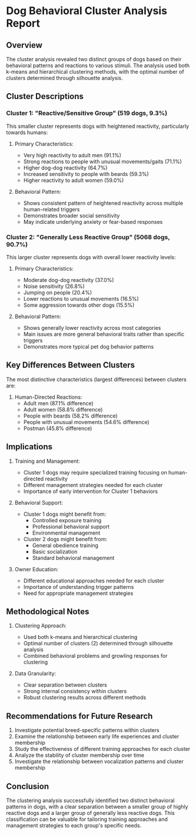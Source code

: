 # Dog Behavioral Cluster Analysis Report

## Overview
The cluster analysis revealed two distinct groups of dogs based on their behavioral patterns and reactions to various stimuli. The analysis used both k-means and hierarchical clustering methods, with the optimal number of clusters determined through silhouette analysis.

## Cluster Descriptions

### Cluster 1: "Reactive/Sensitive Group" (519 dogs, 9.3%)
This smaller cluster represents dogs with heightened reactivity, particularly towards humans:

1. Primary Characteristics:
   - Very high reactivity to adult men (91.1%)
   - Strong reactions to people with unusual movements/gaits (71.1%)
   - Higher dog-dog reactivity (64.7%)
   - Increased sensitivity to people with beards (59.3%)
   - Higher reactivity to adult women (59.0%)

2. Behavioral Pattern:
   - Shows consistent pattern of heightened reactivity across multiple human-related triggers
   - Demonstrates broader social sensitivity
   - May indicate underlying anxiety or fear-based responses

### Cluster 2: "Generally Less Reactive Group" (5068 dogs, 90.7%)
This larger cluster represents dogs with overall lower reactivity levels:

1. Primary Characteristics:
   - Moderate dog-dog reactivity (37.0%)
   - Noise sensitivity (26.8%)
   - Jumping on people (20.4%)
   - Lower reactions to unusual movements (16.5%)
   - Some aggression towards other dogs (15.5%)

2. Behavioral Pattern:
   - Shows generally lower reactivity across most categories
   - Main issues are more general behavioral traits rather than specific triggers
   - Demonstrates more typical pet dog behavior patterns

## Key Differences Between Clusters

The most distinctive characteristics (largest differences) between clusters are:

1. Human-Directed Reactions:
   - Adult men (87.1% difference)
   - Adult women (58.8% difference)
   - People with beards (58.2% difference)
   - People with unusual movements (54.6% difference)
   - Postman (45.8% difference)

## Implications

1. Training and Management:
   - Cluster 1 dogs may require specialized training focusing on human-directed reactivity
   - Different management strategies needed for each cluster
   - Importance of early intervention for Cluster 1 behaviors

2. Behavioral Support:
   - Cluster 1 dogs might benefit from:
     * Controlled exposure training
     * Professional behavioral support
     * Environmental management
   - Cluster 2 dogs might benefit from:
     * General obedience training
     * Basic socialization
     * Standard behavioral management

3. Owner Education:
   - Different educational approaches needed for each cluster
   - Importance of understanding trigger patterns
   - Need for appropriate management strategies

## Methodological Notes

1. Clustering Approach:
   - Used both k-means and hierarchical clustering
   - Optimal number of clusters (2) determined through silhouette analysis
   - Combined behavioral problems and growling responses for clustering

2. Data Granularity:
   - Clear separation between clusters
   - Strong internal consistency within clusters
   - Robust clustering results across different methods

## Recommendations for Future Research

1. Investigate potential breed-specific patterns within clusters
2. Examine the relationship between early life experiences and cluster membership
3. Study the effectiveness of different training approaches for each cluster
4. Analyze the stability of cluster membership over time
5. Investigate the relationship between vocalization patterns and cluster membership

## Conclusion
The clustering analysis successfully identified two distinct behavioral patterns in dogs, with a clear separation between a smaller group of highly reactive dogs and a larger group of generally less reactive dogs. This classification can be valuable for tailoring training approaches and management strategies to each group's specific needs.
